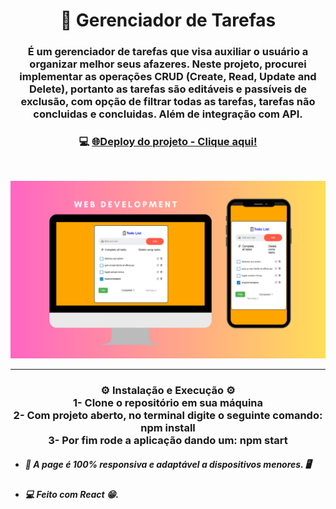 <div align="center">
<h1 align="center">📝 Gerenciador de Tarefas</h1>
</div>
 
  
<h3 align="center"> É um gerenciador de tarefas que visa auxiliar o usuário a organizar melhor seus afazeres. Neste projeto, 
  procurei implementar as operações CRUD (Create, Read, Update and Delete), portanto as tarefas são editáveis  e passíveis de exclusão,
  com opção de  filtrar todas as tarefas, tarefas não concluidas e concluidas. Além de integração com API.
</h3>
 
 <h3 align ="center"> 💻 <a href="https://larissasn.github.io/TaskManager" target="_blank"> 🌐Deploy do projeto - Clique aqui! </a> </h3> </br>
<p align="center">
  <img src="https://github.com/larissasn/TaskManager/blob/main/src/image/printed.png?raw=true" alt="printed" />
</p>

<hr> 


<h3 align="center"> ⚙ Instalação e Execução ⚙ <br> 
1- Clone o repositório em sua máquina <br>
2- Com projeto aberto, no terminal digite o seguinte comando:  npm install<br>
3- Por fim rode a aplicação  dando um: npm start <br> </h3>
<p> 
<ul> 
 
  
 <li> <h5> 📱 A page é 100% responsiva e adaptável a dispositivos menores. 🖥 </h5> </li>   
  
  
   <li> <h5> 💻 Feito com React 😁. </h5> </li>   
</ul>
</p>

 
         
          
        
